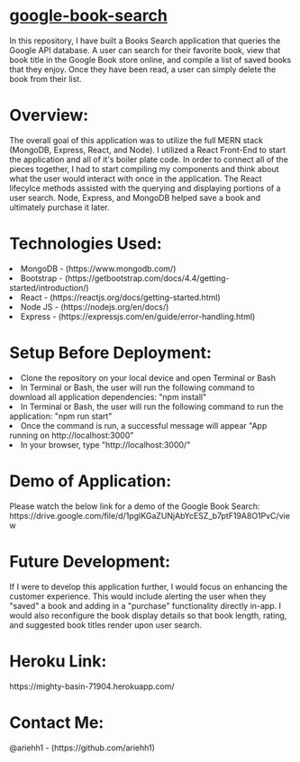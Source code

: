 # [google-book-search](https://mighty-basin-71904.herokuapp.com/)

In this repository, I have built a Books Search application that queries the Google API database. A user can search for their favorite book, view that book title in the Google Book store online, and compile a list of saved books that they enjoy. Once they have been read, a user can simply delete the book from their list.

<h1>Overview:</h1>
The overall goal of this application was to utilize the full MERN stack (MongoDB, Express, React, and Node). I utilized a React Front-End to start the application and all of it's boiler plate code. In order to connect all of the pieces together, I had to start compiling my components and think about what the user would interact with once in the application. The React lifecylce methods assisted with the querying and displaying portions of a user search. Node, Express, and MongoDB helped save a book and ultimately purchase it later.

<h1>Technologies Used:</h1>
<li>MongoDB - (https://www.mongodb.com/)</li>
<li>Bootstrap - (https://getbootstrap.com/docs/4.4/getting-started/introduction/)</li>
<li>React - (https://reactjs.org/docs/getting-started.html)</li>
<li>Node JS - (https://nodejs.org/en/docs/)</li>
<li>Express - (https://expressjs.com/en/guide/error-handling.html)</li>

<h1>Setup Before Deployment:</h1>
<li>Clone the repository on your local device and open Terminal or Bash</li>
<li>In Terminal or Bash, the user will run the following command to download all application dependencies: "npm install"</li>
<li>In Terminal or Bash, the user will run the following command to run the application: "npm run start"</li>
<li>Once the command is run, a successful message will appear "App running on http://localhost:3000"</li>
<li>In your browser, type "http://localhost:3000/"</li>

<h1>Demo of Application:</h1>
Please watch the below link for a demo of the Google Book Search:
https://drive.google.com/file/d/1pgIKGaZUNjAbYcESZ_b7ptF19A8O1PvC/view

<h1>Future Development:</h1>
If I were to develop this application further, I would focus on enhancing the customer experience. This would include alerting the user when they "saved" a book and adding in a "purchase" functionality directly in-app. I would also reconfigure the book display details so that book length, rating, and suggested book titles render upon user search.

<h1>Heroku Link:</h1>
https://mighty-basin-71904.herokuapp.com/

<h1>Contact Me:</h1>
@ariehh1 - (https://github.com/ariehh1)
